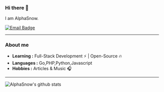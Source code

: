 ### Hi there 👋
I am AlphaSnow.

[![Email Badge](https://img.shields.io/badge/email-wind91@foxmail.com-brightgreen?style=flat-square&logo=gmail&logoColor=white&link=mailto:wind91@foxmail.com)](mailto:wind91@foxmail.com)

---

### About me

-  **Learning :** Full-Stack Development :zap: | Open-Source :fire:	
-  **Languages :** Go,PHP,Python,Javascript
-  **Hobbies :** Articles & Music :headphones:

---

![AlphaSnow's github stats](https://github-readme-stats.vercel.app/api?username=alphasnow)
